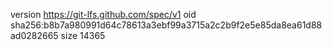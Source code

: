 version https://git-lfs.github.com/spec/v1
oid sha256:b8b7a980991d64c78613a3ebf99a3715a2c2b9f2e5e85da8ea61d88ad0282665
size 14365
